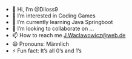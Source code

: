 - 👋 Hi, I’m @Diloss9
- 👀 I’m interested in Coding Games 
- 🌱 I’m currently learning Java Springboot 
- 💞️ I’m looking to collaborate on ...
- 📫 How to reach me J.Waclawowicz@web.de
- 😄 Pronouns: Männlich
- ⚡ Fun fact: It’s all 0’s and 1’s

<!---
Diloss9/Diloss9 is a ✨ special ✨ repository because its `README.md` (this file) appears on your GitHub profile.
You can click the Preview link to take a look at your changes.
--->
